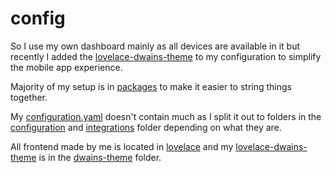 # config
So I use my own dashboard mainly as all devices are available in it but recently I added the [lovelace-dwains-theme](https://github.com/dwainscheeren/lovelace-dwains-theme) to my configuration to simplify the mobile app experience.

Majority of my setup is in [packages](./packages) to make it easier to string things together.

My [configuration.yaml](./configuration.yaml) doesn't contain much as I split it out to folders in the [configuration](./configuration) and [integrations](./integrations) folder depending on what they are.

All frontend made by me is located in [lovelace](./lovelace) and my [lovelace-dwains-theme](https://github.com/dwainscheeren/lovelace-dwains-theme) is in the [dwains-theme](./dwains-theme) folder.
